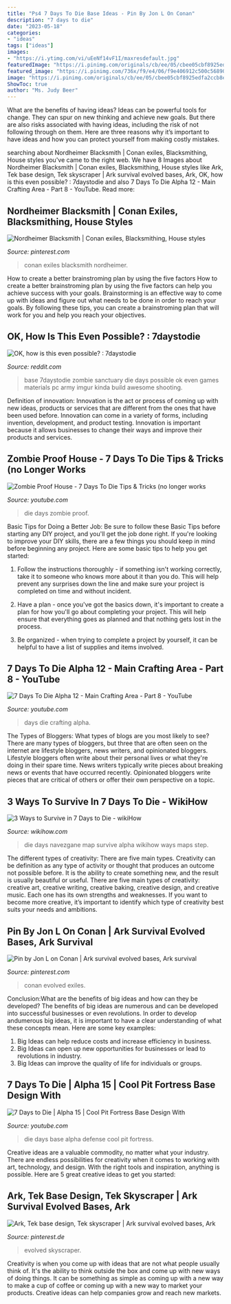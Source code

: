 ```yaml
---
title: "Ps4 7 Days To Die Base Ideas - Pin By Jon L On Conan"
description: "7 days to die"
date: "2023-05-18"
categories:
- "ideas"
tags: ["ideas"]
images:
- "https://i.ytimg.com/vi/uEeNf14vF1I/maxresdefault.jpg"
featuredImage: "https://i.pinimg.com/originals/cb/ee/05/cbee05cbf8925edfa2ccb8ef7392d327.png"
featured_image: "https://i.pinimg.com/736x/f9/e4/06/f9e406912c500c56890d4a2b53a96349.jpg"
image: "https://i.pinimg.com/originals/cb/ee/05/cbee05cbf8925edfa2ccb8ef7392d327.png"
ShowToc: true
author: "Ms. Judy Beer"
---
```



What are the benefits of having ideas?
Ideas can be powerful tools for change. They can spur on new thinking and achieve new goals. But there are also risks associated with having ideas, including the risk of not following through on them. Here are three reasons why it’s important to have ideas and how you can protect yourself from making costly mistakes.

	

		
searching about Nordheimer Blacksmith | Conan exiles, Blacksmithing, House styles you've came to the right web. We have 8 Images about Nordheimer Blacksmith | Conan exiles, Blacksmithing, House styles like Ark, Tek base design, Tek skyscraper | Ark survival evolved bases, Ark, OK, how is this even possible? : 7daystodie and also 7 Days To Die Alpha 12 - Main Crafting Area - Part 8 - YouTube. Read more:
		
    
## Nordheimer Blacksmith | Conan Exiles, Blacksmithing, House Styles

<img loading=lazy src="https://i.pinimg.com/736x/f9/e4/06/f9e406912c500c56890d4a2b53a96349.jpg" onerror="this.onerror=null;this.src='https://tse3.mm.bing.net/th?id=OIP.w8CIhO3_ql6cL_VsHjB2XQHaEK&amp;pid=15.1';" alt="Nordheimer Blacksmith | Conan exiles, Blacksmithing, House styles">

_Source: pinterest.com_

>conan exiles blacksmith nordheimer. 

	

How to create a better brainstroming plan by using the five factors
How to create a better brainstroming plan by using the five factors can help you achieve success with your goals. Brainstorming is an effective way to come up with ideas and figure out what needs to be done in order to reach your goals. By following these tips, you can create a brainstroming plan that will work for you and help you reach your objectives.

    
## OK, How Is This Even Possible? : 7daystodie

<img loading=lazy src="https://i.redd.it/xyp15ud7w9yy.jpg" onerror="this.onerror=null;this.src='https://tse3.mm.bing.net/th?id=OIP.uAKIg78o_orPTc7YpUXGLQHaEK&amp;pid=15.1';" alt="OK, how is this even possible? : 7daystodie">

_Source: reddit.com_

>base 7daystodie zombie sanctuary die days possible ok even games materials pc army imgur kinda build awesome shooting. 

	

Definition of innovation:
Innovation is the act or process of coming up with new ideas, products or services that are different from the ones that have been used before. Innovation can come in a variety of forms, including invention, development, and product testing. Innovation is important because it allows businesses to change their ways and improve their products and services.

    
## Zombie Proof House - 7 Days To Die Tips &amp; Tricks (no Longer Works

<img loading=lazy src="https://i.ytimg.com/vi/dHNGacMxewE/maxresdefault.jpg" onerror="this.onerror=null;this.src='https://tse3.mm.bing.net/th?id=OIP.HGkGbzyNj8a96C79hg6B4QHaEK&amp;pid=15.1';" alt="Zombie Proof House - 7 Days To Die Tips &amp; Tricks (no longer works">

_Source: youtube.com_

>die days zombie proof. 

	

Basic Tips for Doing a Better Job: Be sure to follow these Basic Tips before starting any DIY project, and you'll get the job done right.
If you're looking to improve your DIY skills, there are a few things you should keep in mind before beginning any project. Here are some basic tips to help you get started: 
1) Follow the instructions thoroughly - if something isn't working correctly, take it to someone who knows more about it than you do. This will help prevent any surprises down the line and make sure your project is completed on time and without incident. 

2) Have a plan - once you've got the basics down, it's important to create a plan for how you'll go about completing your project. This will help ensure that everything goes as planned and that nothing gets lost in the process. 

3) Be organized - when trying to complete a project by yourself, it can be helpful to have a list of supplies and items involved.

    
## 7 Days To Die Alpha 12 - Main Crafting Area - Part 8 - YouTube

<img loading=lazy src="https://i.ytimg.com/vi/lS-gDMBmyGU/maxresdefault.jpg" onerror="this.onerror=null;this.src='https://tse4.mm.bing.net/th?id=OIP.6QwWZDDO7yMZE4_u1RRk_gHaEK&amp;pid=15.1';" alt="7 Days To Die Alpha 12 - Main Crafting Area - Part 8 - YouTube">

_Source: youtube.com_

>days die crafting alpha. 

	

The Types of Bloggers: What types of blogs are you most likely to see?
There are many types of bloggers, but three that are often seen on the internet are lifestyle bloggers, news writers, and opinionated bloggers. Lifestyle bloggers often write about their personal lives or what they're doing in their spare time. News writers typically write pieces about breaking news or events that have occurred recently. Opinionated bloggers write pieces that are critical of others or offer their own perspective on a topic.

    
## 3 Ways To Survive In 7 Days To Die - WikiHow

<img loading=lazy src="https://www.wikihow.com/images/6/60/Survive-in-7-Days-to-Die-Step-12.jpg" onerror="this.onerror=null;this.src='https://tse3.mm.bing.net/th?id=OIP.TbQCu3L84oBeOGMV0fidWwHaFj&amp;pid=15.1';" alt="3 Ways to Survive in 7 Days to Die - wikiHow">

_Source: wikihow.com_

>die days navezgane map survive alpha wikihow ways maps step. 

	

The different types of creativity: There are five main types.
Creativity can be definition as any type of activity or thought that produces an outcome not possible before. It is the ability to create something new, and the result is usually beautiful or useful. There are five main types of creativity: creative art, creative writing, creative baking, creative design, and creative music. Each one has its own strengths and weaknesses. If you want to become more creative, it’s important to identify which type of creativity best suits your needs and ambitions.

    
## Pin By Jon L On Conan | Ark Survival Evolved Bases, Ark Survival

<img loading=lazy src="https://i.pinimg.com/736x/1a/da/57/1ada57d2827a7b7d94c75cb69f349115.jpg" onerror="this.onerror=null;this.src='https://tse3.mm.bing.net/th?id=OIP.7cDIh5cpvxNmCH-cyPgbyQHaGb&amp;pid=15.1';" alt="Pin by Jon L on Conan | Ark survival evolved bases, Ark survival">

_Source: pinterest.com_

>conan evolved exiles. 

	

Conclusion:What are the benefits of big ideas and how can they be developed?
The benefits of big ideas are numerous and can be developed into successful businesses or even revolutions. In order to develop andumerous big ideas, it is important to have a clear understanding of what these concepts mean. Here are some key examples: 
1. Big Ideas can help reduce costs and increase efficiency in business. 
2. Big Ideas can open up new opportunities for businesses or lead to revolutions in industry. 
3. Big Ideas can improve the quality of life for individuals or groups.

    
## 7 Days To Die | Alpha 15 | Cool Pit Fortress Base Design With

<img loading=lazy src="https://i.ytimg.com/vi/uEeNf14vF1I/maxresdefault.jpg" onerror="this.onerror=null;this.src='https://tse3.mm.bing.net/th?id=OIP.5kHp1s7OXwPh7zTodklykgHaEK&amp;pid=15.1';" alt="7 Days to Die | Alpha 15 | Cool Pit Fortress Base Design With">

_Source: youtube.com_

>die days base alpha defense cool pit fortress. 

	

Creative ideas are a valuable commodity, no matter what your industry. There are endless possibilities for creativity when it comes to working with art, technology, and design. With the right tools and inspiration, anything is possible. Here are 5 great creative ideas to get you started: 

    
## Ark, Tek Base Design, Tek Skyscraper | Ark Survival Evolved Bases, Ark

<img loading=lazy src="https://i.pinimg.com/originals/cb/ee/05/cbee05cbf8925edfa2ccb8ef7392d327.png" onerror="this.onerror=null;this.src='https://tse3.mm.bing.net/th?id=OIP.PfAB2JCUo9l9vb96zsTrJAHaEK&amp;pid=15.1';" alt="Ark, Tek base design, Tek skyscraper | Ark survival evolved bases, Ark">

_Source: pinterest.de_

>evolved skyscraper. 

	

Creativity is when you come up with ideas that are not what people usually think of. It's the ability to think outside the box and come up with new ways of doing things. It can be something as simple as coming up with a new way to make a cup of coffee or coming up with a new way to market your products. Creative ideas can help companies grow and reach new markets.

